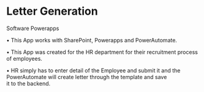 
# Letter Generation

Software Powerapps

• This App works with SharePoint, Powerapps and PowerAutomate.

• This App was created for the HR department for their recruitment process of employees.

• HR simply has to enter detail of the Employee and submit it and the PowerAutomate will create letter through the template and save it to the backend.